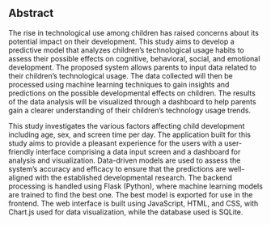 ## Abstract

The rise in technological use among children has raised concerns about its potential impact on their development. This study aims to develop a predictive model that analyzes children’s technological usage habits to assess their possible effects on cognitive, behavioral, social, and emotional development. The proposed system allows parents to input data related to their children’s technological usage. The data collected will then be processed using machine learning techniques to gain insights and predictions on the possible developmental effects on children. The results of the data analysis will be visualized through a dashboard to help parents gain a clearer understanding of their children’s technology usage trends.


This study investigates the various factors affecting child development including age, sex, and screen time per day. The application built for this study aims to provide a pleasant experience for the users with a user-friendly interface comprising a data input screen and a dashboard for analysis and visualization.  Data-driven models are used to assess the system’s accuracy and efficacy to ensure that the predictions are well-aligned with the established developmental research. The backend processing is handled using Flask (Python), where machine learning models are trained to find the best one. The best model is exported for use in the frontend. The web interface is built using JavaScript, HTML, and CSS, with Chart.js used for data visualization, while the database used is SQLite.
